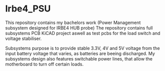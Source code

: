 # Irbe4_PSU
This repository contains my bachelors work (Power Management subsystem designed for IRBE4 HUB probe) 
The repository contains full subsystems PCB KiCAD project aswell as test pcbs for the load switch and voltage stabiliser. 

Subsystems purpose is to provide stable 3.3V, 4V and 5V voltage from the input battery voltage that varies, as batteries are beeing discharged.
My subsystems design also features switchable power lines, that allow the motherboard to turn off certain loads.
